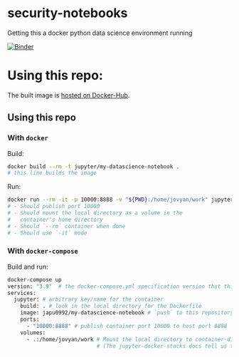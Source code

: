 # security-notebooks
Getting this a docker python data science environment running 

[![Binder](https://mybinder.org/badge_logo.svg)](https://mybinder.org/v2/gh/japu0992/security-notebooks/main)


# Using this repo: 

The built image is [hosted on Docker-Hub](https://hub.docker.com/repository/docker/japu0992/my-data-science-notebooks).

## Using this repo
### With `docker`
Build:

```bash
docker build --rm -t jupyter/my-datascience-notebook .
# this line builds the image 
```

Run:

```bash
docker run --rm -it -p 10000:8888 -v "${PWD}:/home/jovyan/work" jupyter/datascience-notebook:b418b67c225b
# - Should publish port 10000
# - Should mount the local directory as a volume in the
#   container's home directory
# - Should `--rm` container when done
# - Should use `-it` mode
```

### With `docker-compose`
Build and run:

```bash
docker-compose up
version: "3.9"  # the docker-compose.yml specification version that this file uses
services:
  jupyter: # arbitrary key/name for the container
    build: . # look in the local directory for the Dockerfile
    image: japu0992/my-datascience-notebook # `push` to this repository (defaults to DockerHub)
    ports:
      - "10000:8888" # publish container port 10000 to host port 8888
    volumes:
      - .:/home/jovyan/work # Mount the local directory to container-directory `/home/jovyan/work`
                            # (The jupyter-docker-stacks docs tell us to mount it here)

```




